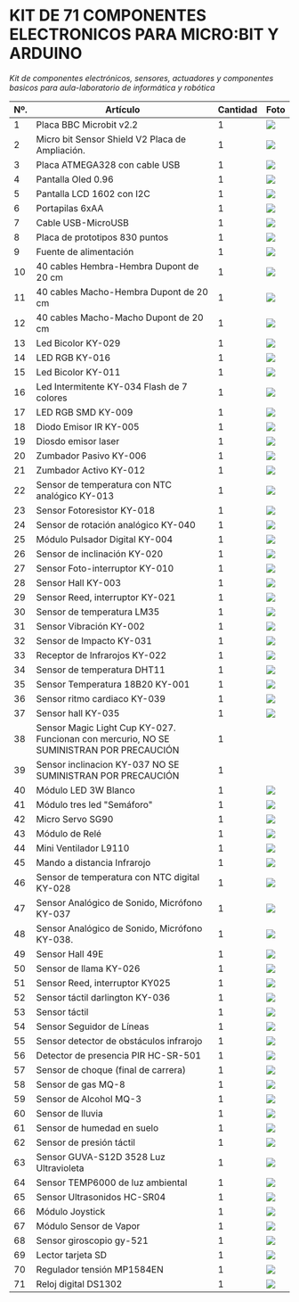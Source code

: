 # **KIT DE 71 COMPONENTES ELECTRONICOS PARA MICRO:BIT Y ARDUINO**
*Kit de componentes electrónicos, sensores, actuadores y componentes basicos para aula-laboratorio de informática y robótica*

| Nº.  | Artículo                                             | Cantidad  | Foto                                                      |
| ---- | ------------------------------------------------ | ---- | ------------------------------------------------------------ |
| 1  |  Placa BBC Microbit v2.2 | 1 |![](01_fotos/01-2-microbit.png) |
| 2  |  Micro bit Sensor Shield V2 Placa de Ampliación. | 1 |![](01_fotos/02-2-shield-micro-bit.png) |
| 3  |  Placa ATMEGA328 con cable USB | 1 |![](01_fotos/03-2-uno-r3.jpeg) |
| 4  |  Pantalla Oled 0.96 | 1 |![](01_fotos/04-2-oled-display.png) |
| 5  |  Pantalla LCD 1602 con I2C | 1 |![](01_fotos/05-2-lcd-1602.png) |
| 6  |  Portapilas 6xAA | 1 |![](01_fotos/06-2-portapilas6xAA.png) |
| 7  |  Cable USB-MicroUSB | 1 |![](01_fotos/07-2-cable-microusb.png) |
| 8  |  Placa de prototipos 830 puntos | 1 |![](01_fotos/08-2-protoboard830.JPG) |
| 9  |  Fuente de alimentación | 1 |![](01_fotos/09-1-mb102.png) |
| 10  |  40 cables Hembra-Hembra Dupont de 20 cm | 1 |![](01_fotos/10-2-dupont-ff20.png) |
| 11  |  40 cables Macho-Hembra Dupont de 20 cm | 1 |![](01_fotos/11-2-dupont-mh20.jpg) |
| 12  |  40 cables Macho-Macho Dupont de 20 cm | 1 |![](01_fotos/12-2-dupont-mm20.jpg) |
| 13  |  Led Bicolor KY-029 | 1 |![](01_fotos/13-0-ky-029.png) |
| 14  |  LED RGB KY-016 | 1 |![](01_fotos/14-0-ky-016.png) |
| 15  |  Led Bicolor KY-011 | 1 |![](01_fotos/15-led-bicolor-ky-011.jpg) |
| 16  |  Led Intermitente KY-034 Flash de 7 colores  | 1 |![](01_fotos/16-1-for-seven-color.png) |
| 17  |  LED RGB SMD KY-009 | 1 |![](01_fotos/17-0-ky-009.png) |
| 18  |  Diodo Emisor IR KY-005 | 1 |![](01_fotos/18-emisor-infrarojos-ky-005.jpg) |
| 19  |  Diosdo emisor laser | 1 |![](01_fotos/19-1-ky-008.png) |
| 20  |  Zumbador Pasivo KY-006 | 1 |![](01_fotos/20-0-ky-006.png) |
| 21  |  Zumbador Activo KY-012 | 1 |![](01_fotos/21-0-ky-012.png) |
| 22  |  Sensor de temperatura con NTC analógico KY-013 | 1 |![](01_fotos/22-0-ky-013.png) |
| 23  |  Sensor Fotoresistor KY-018 | 1 |![](01_fotos/23-0-ky-018.png) |
| 24  |  Sensor de rotación analógico KY-040 | 1 |![](01_fotos/24-0-ky-040.png) |
| 25  |  Módulo Pulsador Digital KY-004 | 1 |![](01_fotos/25-0-ky-004.png) |
| 26  |  Sensor de inclinación KY-020 | 1 |![](01_fotos/26-1-ky-020.png) |
| 27  |  Sensor Foto-interruptor KY-010 | 1 |![](01_fotos/27-0-ky-010.png) |
| 28  |  Sensor Hall KY-003 | 1 |![](01_fotos/28-0-ky-021.png) |
| 29  |  Sensor Reed, interruptor KY-021 | 1 |![](01_fotos/29-0-ky-003.png) |
| 30  |  Sensor de temperatura LM35 | 1 |![](01_fotos/30-2-lm35.png) |
| 31  |  Sensor Vibración KY-002 | 1 |![](01_fotos/31-0-ky-002.png) |
| 32  |  Sensor de Impacto KY-031 | 1 |![](01_fotos/32-0-ky-031.png) |
| 33  |  Receptor de Infrarojos KY-022 | 1 |![](01_fotos/33-0-ky-022.png) |
| 34  |  Sensor de temperatura DHT11 | 1 |![](01_fotos/34-0-ky-015-dht11.png) |
| 35  |  Sensor Temperatura 18B20 KY-001 | 1 |![](01_fotos/35-0-ky-001.png) |
| 36  |  Sensor ritmo cardiaco KY-039 | 1 |![](01_fotos/36-1-ky-039.png) |
| 37  |  Sensor hall KY-035 | 1 |![](01_fotos/37-0-ky-035.png) |
| 38  |  Sensor Magic Light Cup KY-027. Funcionan con mercurio, NO SE SUMINISTRAN POR PRECAUCIÓN | 1 | |
| 39  |  Sensor inclinacion KY-037 NO SE SUMINISTRAN POR PRECAUCIÓN | 1 | |
| 40  |  Módulo LED 3W Blanco | 1 |![](01_fotos/40-2-led-potencia.png) |
| 41  |  Módulo tres led "Semáforo" | 1 |![](01_fotos/41-2-semaforo-led.png) |
| 42  |  Micro Servo SG90 | 1 |![](01_fotos/42-2-mg90.png) |
| 43  |  Módulo de Relé | 1 |![](01_fotos/43-0-ky-019.png) |
| 44  |  Mini Ventilador L9110 | 1 |![](01_fotos/44-2-motor-l9110.png) |
| 45  |  Mando a distancia Infrarojo | 1 |![](01_fotos/45-2-mando-infrarojos.png) |
| 46  |  Sensor de temperatura con NTC digital KY-028 | 1 |![](01_fotos/46-0-ky-028.png) |
| 47  |  Sensor Analógico de Sonido, Micrófono KY-037 | 1 |![](01_fotos/47-0-ky-037.png) |
| 48  |  Sensor Analógico de Sonido, Micrófono KY-038. | 1 |![](01_fotos/48-0-Microphone-Amplifier-Module.png) |
| 49  |  Sensor Hall 49E | 1 |![](01_fotos/49-0-ky-024.png) |
| 50  |  Sensor de llama KY-026 | 1 |![](01_fotos/50-0-ky-026.png) |
| 51  |  Sensor Reed, interruptor KY025 | 1 |![](01_fotos/51-0-ky-025.png) |
| 52  |  Sensor táctil darlington KY-036 | 1 |![](01_fotos/52-1-ky-036.png) |
| 53  |  Sensor táctil | 1 |![](01_fotos/53-2-sensor-tactil-capacitivo.png) |
| 54  |  Sensor Seguidor de Líneas | 1 |![](01_fotos/54-0-ky-033.png) |
| 55  |  Sensor detector de obstáculos infrarojo | 1 |![](01_fotos/55-0-ky-032.png) |
| 56  |  Detector de presencia PIR HC-SR-501 | 1 |![](01_fotos/56-2-hc-sr-04.png) |
| 57  |  Sensor de choque (final de carrera) | 1 |![](01_fotos/57-2-fin-carrera.png) |
| 58  |  Sensor de gas MQ-8 | 1 |![](01_fotos/58-2-mq8.png) |
| 59  |  Sensor de Alcohol MQ-3 | 1 |![](01_fotos/59-2-mq3.png) |
| 60  |  Sensor de lluvia | 1 |![](01_fotos/60-0-Water-Sensor.png) |
| 61  |  Sensor de humedad en suelo | 1 |![](01_fotos/61-0-Soil-Moisture-Sensor.png) |
| 62  |  Sensor de presión táctil | 1 |![](01_fotos/62-2-sensor-presion.png) |
| 63  |  Sensor GUVA-S12D 3528 Luz Ultravioleta | 1 |![](01_fotos/63-2-guva-s12d.png) |
| 64  |  Sensor TEMP6000 de luz ambiental | 1 |![](01_fotos/64-2-analog-ambient-light-sensor-temt6000.jpg) |
| 65  |  Sensor Ultrasonidos HC-SR04 | 1 |![](01_fotos/65-0-hc-sr04.png) |
| 66  |  Módulo Joystick | 1 |![](01_fotos/66-0-ky-023.png) |
| 67  |  Módulo Sensor de Vapor | 1 |![](01_fotos/67-2-sensor-vapor.png) |
| 68  |  Sensor giroscopio gy-521 | 1 |![](01_fotos/68-1-gy-521-mpu6050.png) |
| 69  |  Lector tarjeta SD | 1 |![](01_fotos/69-1-SD-card-reading-and-writing-Module.png) |
| 70  |  Regulador tensión MP1584EN | 1 |![](01_fotos/70-1-MP1584EN.png) |
| 71  |  Reloj digital DS1302 | 1 |![](01_fotos/71-1-ds1302.jpeg) |



